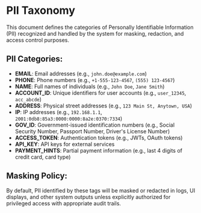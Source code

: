 # PII Taxonomy

This document defines the categories of Personally Identifiable Information (PII) recognized and handled by the system for masking, redaction, and access control purposes.

## PII Categories:

- **EMAIL**: Email addresses (e.g., `john.doe@example.com`)
- **PHONE**: Phone numbers (e.g., `+1-555-123-4567`, `(555) 123-4567`)
- **NAME**: Full names of individuals (e.g., `John Doe`, `Jane Smith`)
- **ACCOUNT_ID**: Unique identifiers for user accounts (e.g., `user_12345`, `acc_abcde`)
- **ADDRESS**: Physical street addresses (e.g., `123 Main St, Anytown, USA`)
- **IP**: IP addresses (e.g., `192.168.1.1`, `2001:0db8:85a3:0000:0000:8a2e:0370:7334`)
- **GOV_ID**: Government-issued identification numbers (e.g., Social Security Number, Passport Number, Driver's License Number)
- **ACCESS_TOKEN**: Authentication tokens (e.g., JWTs, OAuth tokens)
- **API_KEY**: API keys for external services
- **PAYMENT_HINTS**: Partial payment information (e.g., last 4 digits of credit card, card type)

## Masking Policy:

By default, PII identified by these tags will be masked or redacted in logs, UI displays, and other system outputs unless explicitly authorized for privileged access with appropriate audit trails.
